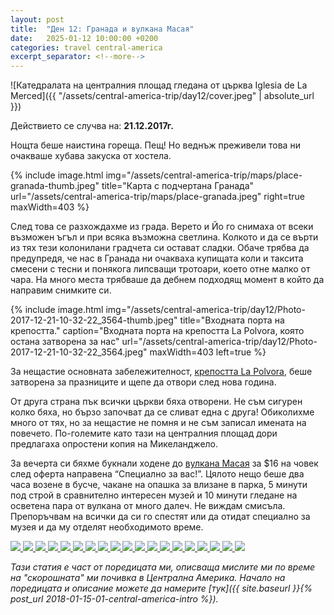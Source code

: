 ```yaml
---
layout: post
title:  "Ден 12: Гранада и вулкана Масая"
date:   2025-01-12 10:00:00 +0200
categories: travel central-america
excerpt_separator: <!--more-->
---
```


![Катедралата на централния площад гледана от църква Iglesia de La Merced]({{ "/assets/central-america-trip/day12/cover.jpeg" | absolute_url }})

Действието се случва на: **21.12.2017г.**

Нощта беше наистина гореща. Пещ! Но веднъж преживели това ни очакваше хубава закуска от хостела.

<!--more-->

{% include image.html
            img="/assets/central-america-trip/maps/place-granada-thumb.jpeg"
            title="Карта с подчертана Гранада"
            url="/assets/central-america-trip/maps/place-granada.jpeg"
            right=true
            maxWidth=403 %}

След това се разхождахме из града. Верето и Йо го снимаха от всеки възможен ъгъл и при всяка възможна светлина. Колкото и да се върти из тях тези колонилани градчета си остават сладки. Обаче трябва да предупредя, че нас в Гранада ни очакваха купищата коли и таксита смесени с тесни и понякога липсващи тротоари, което отне малко от чара. На много места трябваше да дебнем подходящ момент в който да направим снимките си.

{% include image.html
    img="/assets/central-america-trip/day12/Photo-2017-12-21-10-32-22_3564-thumb.jpeg"
    title="Входната порта на крепостта."
    caption="Входната порта на крепостта La Polvora, която остана затворена за нас"
    url="/assets/central-america-trip/day12/Photo-2017-12-21-10-32-22_3564.jpeg"
    maxWidth=403
    left=true %}

За нещастие основната забележителност, [крепостта La Polvora](https://www.openstreetmap.org/#map=19/11.928661/-85.965215), беше затворена за празниците и щепе да отвори след нова година.

От друга страна пък всички църкви бяха отворени. Не съм сигурен колко бяха, но бързо започват да се сливат една с друга! Обиколихме много от тях, но за нещастие не помня и не съм записал имената на повечето. По-големите като тази на централния площад дори предлагаха опростени копия на Микеланджело.

За вечерта си бяхме букнали ходене до [вулкана Масая](https://en.wikipedia.org/wiki/Masaya_Volcano) за $16 на човек след оферта направена “Специално за вас!”. Цялото нещо беше два часа возене в бусче, чакане на опашка за влизане в парка, 5 минути под строй в сравнително интересен музей и 10 минути гледане на осветена пара от вулкана от много далеч. Не виждам смисъла. Препоръчвам на всички да си го спестят или да отидат специално за музея и да му отделят необходимото време.

<div class="gallery-tiles">
	<a href="/assets/central-america-trip/day12/Photo-2017-12-21-10-10-08_3553.jpeg"
		title="Оцветена статуя! Най - накрая настигаме предците си от античността.">
		<img src="/assets/central-america-trip/day12/Photo-2017-12-21-10-10-08_3553-thumb.jpeg">
	</a>
	<a href="/assets/central-america-trip/day12/Photo-2017-12-21-10-13-15_3556.jpeg"
		title="">
		<img src="/assets/central-america-trip/day12/Photo-2017-12-21-10-13-15_3556-thumb.jpeg">
	</a>
	<a href="/assets/central-america-trip/day12/Photo-2017-12-21-10-13-57_3558.jpeg"
		title="">
		<img src="/assets/central-america-trip/day12/Photo-2017-12-21-10-13-57_3558-thumb.jpeg">
	</a>
	<a href="/assets/central-america-trip/day12/Photo-2017-12-21-10-20-01_3559.jpeg"
		title="">
		<img src="/assets/central-america-trip/day12/Photo-2017-12-21-10-20-01_3559-thumb.jpeg">
	</a>
	<a href="/assets/central-america-trip/day12/Photo-2017-12-21-10-22-18_3560.jpeg"
		title="">
		<img src="/assets/central-america-trip/day12/Photo-2017-12-21-10-22-18_3560-thumb.jpeg">
	</a>
	<a href="/assets/central-america-trip/day12/Photo-2017-12-21-10-26-07_3563.jpeg"
		title="">
		<img src="/assets/central-america-trip/day12/Photo-2017-12-21-10-26-07_3563-thumb.jpeg">
	</a>
	<a href="/assets/central-america-trip/day12/Photo-2017-12-21-11-05-33_3572.jpeg"
		title="">
		<img src="/assets/central-america-trip/day12/Photo-2017-12-21-11-05-33_3572-thumb.jpeg">
	</a>
	<a href="/assets/central-america-trip/day12/Photo-2017-12-21-11-06-25_3573.jpeg"
		title="">
		<img src="/assets/central-america-trip/day12/Photo-2017-12-21-11-06-25_3573-thumb.jpeg">
	</a>
	<a href="/assets/central-america-trip/day12/Photo-2017-12-21-11-20-07_3575.jpeg"
		title="Една от улиците, част от туптящото сърце на града.">
		<img src="/assets/central-america-trip/day12/Photo-2017-12-21-11-20-07_3575-thumb.jpeg">
	</a>
	<a href="/assets/central-america-trip/day12/Photo-2017-12-21-11-44-01_3577.jpeg"
		title="">
		<img src="/assets/central-america-trip/day12/Photo-2017-12-21-11-44-01_3577-thumb.jpeg">
	</a>
	<a href="/assets/central-america-trip/day12/Photo-2017-12-21-12-06-24_3578.jpeg"
		title="Езерото Никарагуа. Достатъчно е голямо за да се образуват видими вълни. За тях ще има какво да кажа доста в бъдеща статия.">
		<img src="/assets/central-america-trip/day12/Photo-2017-12-21-12-06-24_3578-thumb.jpeg">
	</a>
	<a href="/assets/central-america-trip/day12/Photo-2017-12-21-12-37-49_3583.jpeg"
		title="">
		<img src="/assets/central-america-trip/day12/Photo-2017-12-21-12-37-49_3583-thumb.jpeg">
	</a>
	<a href="/assets/central-america-trip/day12/Photo-2017-12-21-12-43-18_3585.jpeg"
		title="Намерихме виетнамско Banh Mi. Оставям снимката като spoiler за следващия дневник, който ще публикувам тук.">
		<img src="/assets/central-america-trip/day12/Photo-2017-12-21-12-43-18_3585-thumb.jpeg">
	</a>
	<a href="/assets/central-america-trip/day12/Photo-2017-12-21-15-27-10_3586.jpeg"
		title="">
		<img src="/assets/central-america-trip/day12/Photo-2017-12-21-15-27-10_3586-thumb.jpeg">
	</a>
	<a href="/assets/central-america-trip/day12/Photo-2017-12-21-15-35-42_3587.jpeg"
		title="">
		<img src="/assets/central-america-trip/day12/Photo-2017-12-21-15-35-42_3587-thumb.jpeg">
	</a>
	<a href="/assets/central-america-trip/day12/Photo-2017-12-21-15-53-41_3602.jpeg"
		title="">
		<img src="/assets/central-america-trip/day12/Photo-2017-12-21-15-53-41_3602-thumb.jpeg">
	</a>
	<a href="/assets/central-america-trip/day12/Photo-2017-12-21-18-04-28_3606.jpeg"
		title="Винаги бях искал да видя трилобит!">
		<img src="/assets/central-america-trip/day12/Photo-2017-12-21-18-04-28_3606-thumb.jpeg">
	</a>
	<a href="/assets/central-america-trip/day12/Photo-2017-12-21-18-05-55_3608.jpeg"
		title="Музея беше много интересен.">
		<img src="/assets/central-america-trip/day12/Photo-2017-12-21-18-05-55_3608-thumb.jpeg">
	</a>
	<a href="/assets/central-america-trip/day12/Photo-2017-12-21-18-36-26_3620.jpeg"
		title="Всичкото пътува за това. За ТОВА! На живо не се виждаше повече от колкото на снимката.">
		<img src="/assets/central-america-trip/day12/Photo-2017-12-21-18-36-26_3620-thumb.jpeg">
	</a>
</div>

_Тази статия е част от поредицата ми, описваща мислите ми по време на "скорошната" ми почивка в Централна Америка. Начало на поредицата и описание можете да намерите [тук]({{ site.baseurl }}{% post_url 2018-01-15-01-central-america-intro %})._
